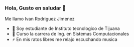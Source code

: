 ### Hola, Gusto en saludar 👋

<!--
**ivanrj96/ivanrj96** is a ✨ _special_ ✨ repository because its `README.md` (this file) appears on your GitHub profile.

Here are some ideas to get you started:


-->

Me llamo Ivan Rodriguez Jimenez

- 🔭 Soy estudiante de Instituto tecnologico de Tijuana
- 💬 Curso la carrera de Ing. en Sistemas Computacionales
- ⚡ En mis ratos libres me relajo escuchando musica

